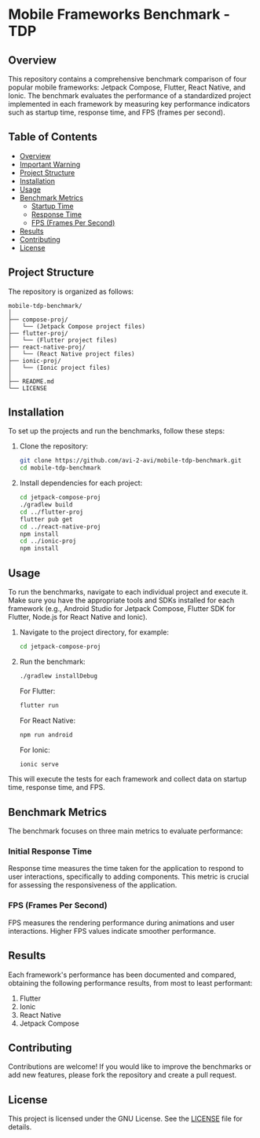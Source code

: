 # Mobile Frameworks Benchmark - TDP

## Overview

This repository contains a comprehensive benchmark comparison of four popular mobile frameworks: Jetpack Compose, Flutter, React Native, and Ionic. The benchmark evaluates the performance of a standardized project implemented in each framework by measuring key performance indicators such as startup time, response time, and FPS (frames per second).

## Table of Contents

- [Overview](#overview)
- [Important Warning](#important-warning)
- [Project Structure](#project-structure)
- [Installation](#installation)
- [Usage](#usage)
- [Benchmark Metrics](#benchmark-metrics)
  - [Startup Time](#startup-time)
  - [Response Time](#response-time)
  - [FPS (Frames Per Second)](#fps-frames-per-second)
- [Results](#results)
- [Contributing](#contributing)
- [License](#license)

## Project Structure

The repository is organized as follows:

```
mobile-tdp-benchmark/
│
├── compose-proj/
│   └── (Jetpack Compose project files)
├── flutter-proj/
│   └── (Flutter project files)
├── react-native-proj/
│   └── (React Native project files)
├── ionic-proj/
│   └── (Ionic project files)
│
├── README.md
└── LICENSE
```

## Installation

To set up the projects and run the benchmarks, follow these steps:

1. Clone the repository:

   ```bash
   git clone https://github.com/avi-2-avi/mobile-tdp-benchmark.git
   cd mobile-tdp-benchmark
   ```

2. Install dependencies for each project:

   ```bash
   cd jetpack-compose-proj
   ./gradlew build
   cd ../flutter-proj
   flutter pub get
   cd ../react-native-proj
   npm install
   cd ../ionic-proj
   npm install
   ```

## Usage

To run the benchmarks, navigate to each individual project and execute it. Make sure you have the appropriate tools and SDKs installed for each framework (e.g., Android Studio for Jetpack Compose, Flutter SDK for Flutter, Node.js for React Native and Ionic).

1. Navigate to the project directory, for example:

   ```bash
   cd jetpack-compose-proj
   ```

2. Run the benchmark:

   ```bash
   ./gradlew installDebug
   ```

   For Flutter:

   ```bash
   flutter run
   ```

   For React Native:

   ```bash
   npm run android
   ```

   For Ionic:

   ```bash
   ionic serve
   ```

This will execute the tests for each framework and collect data on startup time, response time, and FPS.

## Benchmark Metrics

The benchmark focuses on three main metrics to evaluate performance:

### Initial Response Time

Response time measures the time taken for the application to respond to user interactions, specifically to adding components. This metric is crucial for assessing the responsiveness of the application.

### FPS (Frames Per Second)

FPS measures the rendering performance during animations and user interactions. Higher FPS values indicate smoother performance.

## Results

Each framework's performance has been documented and compared, obtaining the following performance results, from most to least performant:

1. Flutter
2. Ionic
3. React Native
4. Jetpack Compose

## Contributing

Contributions are welcome! If you would like to improve the benchmarks or add new features, please fork the repository and create a pull request.

## License

This project is licensed under the GNU License. See the [LICENSE](./LICENSE) file for details.
